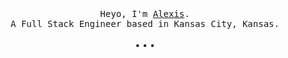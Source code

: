 <p align="center">
  <br>
  <br>
  <br>
  <samp>Heyo, I'm <a target="_blank" href="https://alexis.kr">Alexis</a>.<br> A Full Stack Engineer based in Kansas City, Kansas.</samp>
  <br>
  <br>
  • • •
</p>
